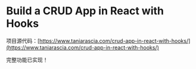 # Build a CRUD App in React with Hooks

项目源代码：[https://www.taniarascia.com/crud-app-in-react-with-hooks/](https://www.taniarascia.com/crud-app-in-react-with-hooks/)

完整功能已实现！
